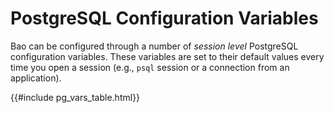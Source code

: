 # PostgreSQL Configuration Variables

Bao can be configured through a number of *session level* PostgreSQL configuration variables. These variables are set to their default values every time you open a session (e.g., `psql` session or a connection from an application).

{{#include pg_vars_table.html}}
